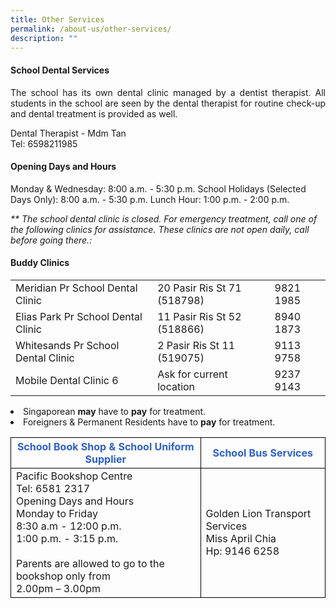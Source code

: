```yaml
---
title: Other Services
permalink: /about-us/other-services/
description: ""
---
```

<h4>School Dental Services</h4>  

<p align="justify">The school has its own dental clinic managed by a dentist therapist. All students in the school are seen by the dental therapist for routine check-up and dental treatment is provided as well.</p>
Dental Therapist - Mdm Tan<br>
Tel: 6598211985

<h4>Opening Days and Hours</h4>

Monday &amp; Wednesday: 8:00 a.m. - 5:30 p.m.
School Holidays (Selected Days Only): 8:00 a.m. - 5:30 p.m.
Lunch Hour: 1:00 p.m. - 2:00 p.m.

<i>** The school dental clinic is closed. For emergency treatment, call one of the following clinics for assistance. These clinics are not open daily, call before going there.:</i>

<h4>Buddy Clinics</h4>

<table style="border-collapse:collapse;border-spacing:0" class="tg"><tbody><tr><td style="border-color:#000000;solid;border-width:1px;">Meridian Pr School Dental Clinic</td>
	<td style="border-color:#000000;solid;border-width:1px;">20 Pasir Ris St 71 (518798)</td>
	<td style="border-color:#000000;solid;border-width:1px;">9821 1985</td>
	</tr>
<tr><td style="border-color:#000000;solid;border-width:1px;">Elias Park Pr School Dental Clinic</td>
	<td style="border-color:#000000;solid;border-width:1px;"> 11 Pasir Ris St 52 (518866)</td>
	<td style="border-color:#000000;solid;border-width:1px;">8940 1873</td>
	</tr>
<tr><td style="border-color:#000000;solid;border-width:1px;">Whitesands Pr School Dental Clinic</td>
	<td style="border-color:#000000;solid;border-width:1px;">2 Pasir Ris St 11 (519075)</td>
	<td style="border-color:#000000;solid;border-width:1px;">9113 9758</td>
	</tr>
<tr><td style="border-color:#000000;solid;border-width:1px;">Mobile Dental Clinic 6</td>
	<td style="border-color:#000000;solid;border-width:1px;"> Ask for current location</td>
	<td style="border-color:#000000;solid;border-width:1px;">9237 9143</td>
	</tr>
	</tbody>
	</table>




<li>Singaporean <b>may</b> have to <b>pay</b> for treatment.</li>
<li>Foreigners &amp; Permanent Residents have to <b>pay</b> for treatment.</li>

<table>
	<thead>
		<tr>
			<th style="border:1px solid black;color:#2b5fce;">School Book Shop &amp; School Uniform Supplier</th>
			<th style="border:1px solid black;color:#2b5fce;">School Bus Services
			</th>
		</tr>
	</thead>
	<tbody>
		<tr>
			<td style="border:1px solid black;">
				 Pacific Bookshop Centre<br>
				Tel: 6581 2317<br>
				Opening Days and Hours<br>
				Monday to Friday<br>
				8:30 a.m - 12:00 p.m.<br>
				1:00 p.m. - 3:15 p.m.<br>
				<br>
				Parents are allowed to go to the bookshop only from<br>
				2.00pm – 3.00pm
			</td>
			<td style="border:1px solid black;">
				Golden Lion Transport Services<br>
				Miss April Chia<br>
				Hp: 9146 6258
			</td>
		</tr>
	</tbody>
</table>